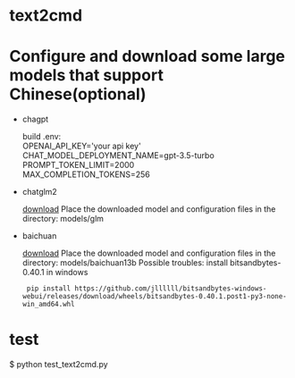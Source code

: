 # text2cmd

# Configure and download some large models that support Chinese(optional)

* chagpt
  
  build .env:  
  OPENAI_API_KEY='your api key'  
  CHAT_MODEL_DEPLOYMENT_NAME=gpt-3.5-turbo  
  PROMPT_TOKEN_LIMIT=2000  
  MAX_COMPLETION_TOKENS=256

* chatglm2
  
  [download](https://huggingface.co/THUDM/chatglm2-6b)
  Place the downloaded model and configuration files in the directory: models/glm
 
* baichuan

  [download](https://huggingface.co/baichuan-inc/Baichuan2-13B-Chat-4bits)
  Place the downloaded model and configuration files in the directory: models/baichuan13b
  Possible troubles: install bitsandbytes-0.40.1 in windows
  
       pip install https://github.com/jllllll/bitsandbytes-windows-webui/releases/download/wheels/bitsandbytes-0.40.1.post1-py3-none-win_amd64.whl

# test

$ python test_text2cmd.py
  
